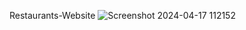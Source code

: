 Restaurants-Website
![Screenshot 2024-04-17 112152](https://github.com/user-attachments/assets/5812bd89-ade4-4404-8fdb-ea30e349a0cb)
